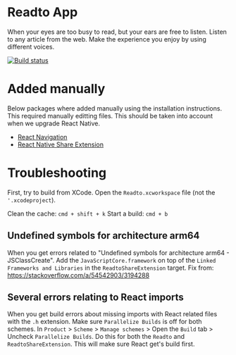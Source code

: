 # Readto App
When your eyes are too busy to read, but your ears are free to listen. Listen to any article from the web. Make the experience you enjoy by using different voices.

[![Build status](https://build.appcenter.ms/v0.1/apps/be2d00ac-bfc6-43ce-ab5f-3c7c7a674048/branches/master/badge)](https://appcenter.ms)

# Added manually
Below packages where added manually using the installation instructions. This required manually editting files. This should be taken into account when we upgrade React Native.

- [React Navigation](https://reactnavigation.org/docs/en/getting-started.html)
- [React Native Share Extension](https://github.com/alinz/react-native-share-extension)


# Troubleshooting
First, try to build from XCode. Open the `Readto.xcworkspace` file (not the `'.xcodeproject`).

Clean the cache: `cmd + shift + k`
Start a build: `cmd + b`

## Undefined symbols for architecture arm64
When you get errors related to "Undefined symbols for architecture arm64 - JSClassCreate". Add the `JavaScriptCore.framework` on top of the `Linked Frameworks and Libraries` in the `ReadtoShareExtension` target.
Fix from: https://stackoverflow.com/a/54542903/3194288

## Several errors relating to React imports
When you get build errors about missing imports with React related files with the `.h` extension. Make sure `Parallelize Builds` is off for both schemes. In `Product` > `Scheme` > `Manage schemes` > Open the `Build` tab > Uncheck `Parallelize Builds`. Do this for both the `Readto` and `ReadtoShareExtension`.
This will make sure React get's build first.
